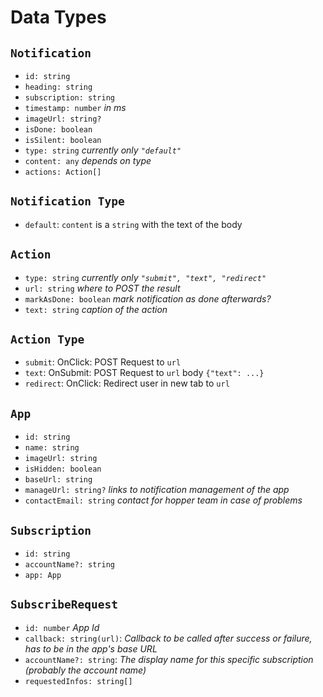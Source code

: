 # Data Types
## `Notification`
  - `id: string`
  - `heading: string` 
  - `subscription: string`
  - `timestamp: number` _in ms_
  - `imageUrl: string?`
  - `isDone: boolean` 
  - `isSilent: boolean` 
  - `type: string` _currently only `"default"`_ 
  - `content: any` _depends on type_ 
  - `actions: Action[]` 
  
## `Notification Type`
  - `default`: `content` is a `string` with the text of the body
  
## `Action`
  - `type: string` _currently only `"submit", "text", "redirect"`_
  - `url: string` _where to POST the result_
  - `markAsDone: boolean` _mark notification as done afterwards?_
  - `text: string` _caption of the action_
 
## `Action Type`
  - `submit`: OnClick: POST Request to `url`
  - `text`: OnSubmit: POST Request to `url` body `{"text": ...}`
  - `redirect`: OnClick: Redirect user in new tab to `url`
  
## `App`
  - `id: string`
  - `name: string`
  - `imageUrl: string`
  - `isHidden: boolean`
  - `baseUrl: string`
  - `manageUrl: string?` _links to notification management of the app_
  - `contactEmail: string` _contact for hopper team in case of problems_
  
## `Subscription`
  - `id: string`
  - `accountName?: string`
  - `app: App`

## `SubscribeRequest`
  - `id: number` _App Id_
  - `callback: string(url)`: _Callback to be called after success or failure, has to be in the app's base URL_
  - `accountName?: string`: _The display name for this specific subscription (probably the account name)_
  - `requestedInfos: string[]`
 
